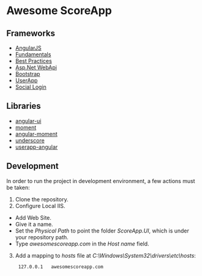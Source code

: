 Awesome ScoreApp
========
## Frameworks
* [AngularJS](http://angularjs.org/)
 * [Fundamentals](http://pluralsight.com/training/Courses/TableOfContents/angularjs-fundamentals)
 * [Best Practices](http://pluralsight.com/training/Courses/TableOfContents/angular-best-practices)
* [Asp.Net WebApi](http://www.asp.net/web-api)
* [Bootstrap](http://getbootstrap.com)
* [UserApp](https://www.userapp.io/)
 * [Social Login](https://app.userapp.io/#/docs/concepts/#social-login)

## Libraries
* [angular-ui](http://angular-ui.github.io/bootstrap/)
* [moment](http://momentjs.com/)
* [angular-moment](https://github.com/urish/angular-moment)
* [underscore](http://underscorejs.org/)
* [userapp-angular](https://github.com/userapp-io/userapp-angular)

## Development
In order to run the project in development environment, a few actions must be taken:

1. Clone the repository.
2. Configure Local IIS.
 * Add Web Site.
 * Give it a name.
 * Set the *Physical Path* to point the folder *ScoreApp.UI*, which is under your repository path.
 * Type *awesomescoreapp.com* in the *Host name* field.
3. Add a mapping to *hosts* file at *C:\Windows\System32\drivers\etc\hosts*:

        127.0.0.1	awesomescoreapp.com

